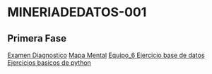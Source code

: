# MINERIADEDATOS-001

## Primera Fase
[Examen Diagnostico](https://github.com/4LB3RTH8212/MINERIADEDATOS-001/blob/main/Ex-Diagnostico_1796551.pdf)
[Mapa Mental](https://github.com/4LB3RTH8212/MINERIADEDATOS-001/blob/main/MapaMental_1_1796551.pdf)
[Equipo_6 Ejercicio base de datos](https://github.com/LuisaGHerrera/MineriaDeDatos/blob/main/Equipo_6-Ejercicio%20base%20de%20datos%20.pdf)
[Ejercicios basicos de python](https://github.com/4LB3RTH8212/MINERIADEDATOS-001/blob/main/Ej_Pyhton_1796551.ipynb)
